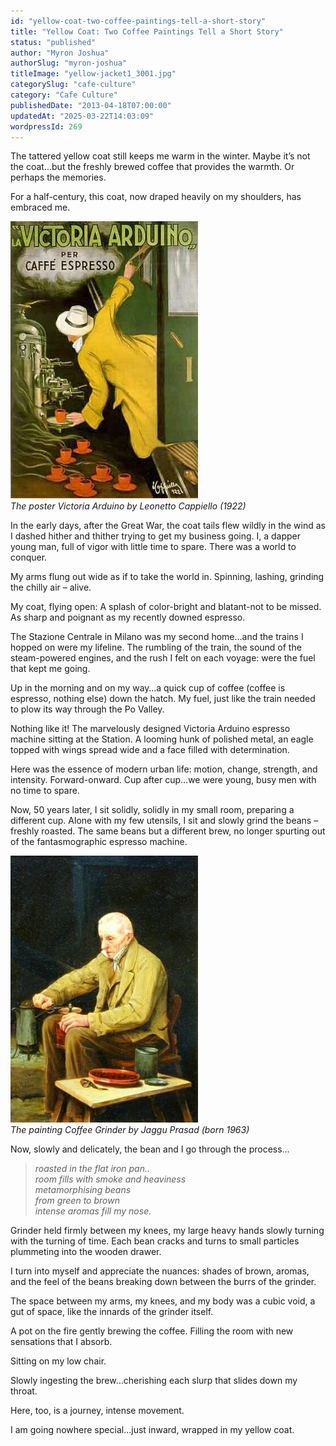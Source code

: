 ```yaml
---
id: "yellow-coat-two-coffee-paintings-tell-a-short-story"
title: "Yellow Coat: Two Coffee Paintings Tell a Short Story"
status: "published"
author: "Myron Joshua"
authorSlug: "myron-joshua"
titleImage: "yellow-jacket1_3001.jpg"
categorySlug: "cafe-culture"
category: "Cafe Culture"
publishedDate: "2013-04-18T07:00:00"
updatedAt: "2025-03-22T14:03:09"
wordpressId: 269
---
```


The tattered yellow coat still keeps me warm in the winter. Maybe it’s not the coat…but the freshly brewed coffee that provides the warmth. Or perhaps the memories.

For a half-century, this coat, now draped heavily on my shoulders, has embraced me.

![Victoria Arduino by Leonetto Cappiello](yellow-jacket1_3001.jpg)  
*The poster Victoria Arduino by Leonetto Cappiello (1922)*

In the early days, after the Great War, the coat tails flew wildly in the wind as I dashed hither and thither trying to get my business going. I, a dapper young man, full of vigor with little time to spare. There was a world to conquer.

My arms flung out wide as if to take the world in. Spinning, lashing, grinding the chilly air – alive.

My coat, flying open: A splash of color-bright and blatant-not to be missed. As sharp and poignant as my recently downed espresso.

The Stazione Centrale in Milano was my second home…and the trains I hopped on were my lifeline. The rumbling of the train, the sound of the steam-powered engines, and the rush I felt on each voyage: were the fuel that kept me going.

Up in the morning and on my way…a quick cup of coffee (coffee is espresso, nothing else) down the hatch. My fuel, just like the train needed to plow its way through the Po Valley.

Nothing like it! The marvelously designed Victoria Arduino espresso machine sitting at the Station. A looming hunk of polished metal, an eagle topped with wings spread wide and a face filled with determination.

Here was the essence of modern urban life: motion, change, strength, and intensity. Forward-onward. Cup after cup…we were young, busy men with no time to spare.

Now, 50 years later, I sit solidly, solidly in my small room, preparing a different cup. Alone with my few utensils, I sit and slowly grind the beans – freshly roasted. The same beans but a different brew, no longer spurting out of the fantasmographic espresso machine.

![Coffee Grinder by Jaggu Prasad ](yellow-jacket2_300.jpg)  
*The painting Coffee Grinder by Jaggu Prasad (born 1963)*

Now, slowly and delicately, the bean and I go through the process…

> *roasted in the flat iron pan..  
> room fills with smoke and heaviness  
> metamorphising beans  
> from green to brown  
> intense aromas fill my nose.*

Grinder held firmly between my knees, my large heavy hands slowly turning with the turning of time. Each bean cracks and turns to small particles plummeting into the wooden drawer.

I turn into myself and appreciate the nuances: shades of brown, aromas, and the feel of the beans breaking down between the burrs of the grinder.

The space between my arms, my knees, and my body was a cubic void, a gut of space, like the innards of the grinder itself.

A pot on the fire gently brewing the coffee. Filling the room with new sensations that I absorb.

Sitting on my low chair.

Slowly ingesting the brew…cherishing each slurp that slides down my throat.

Here, too, is a journey, intense movement.

I am going nowhere special…just inward, wrapped in my yellow coat.
